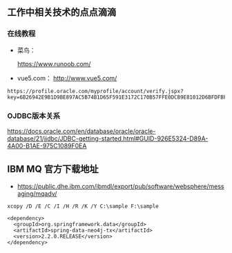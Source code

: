 ## 工作中相关技术的点点滴滴



### 在线教程

- 菜鸟：

  https://www.runoob.com/

- vue5.com：
  http://www.vue5.com/


```
https://profile.oracle.com/myprofile/account/verify.jspx?key=6B26942E9B1D9BE897AC5B74B1D65F591E3172C170B57FFE0DCB9E81012D6BFDFBF607B7830C82D7CF75DD26D417304F014E3B160AC8B295B2DACA016EF2F299
```



### OJDBC版本关系

https://docs.oracle.com/en/database/oracle/oracle-database/21/jjdbc/JDBC-getting-started.html#GUID-926E5324-D89A-4A00-B1AE-975C1089F0EA



## IBM MQ 官方下载地址

- https://public.dhe.ibm.com/ibmdl/export/pub/software/websphere/messaging/mqadv/



```
xcopy /D /E /C /I /H /R /K /Y C:\sample F:\sample
```



```
<dependency>
  <groupId>org.springframework.data</groupId>
  <artifactId>spring-data-neo4j-tx</artifactId>
  <version>2.2.0.RELEASE</version>
</dependency>
```

